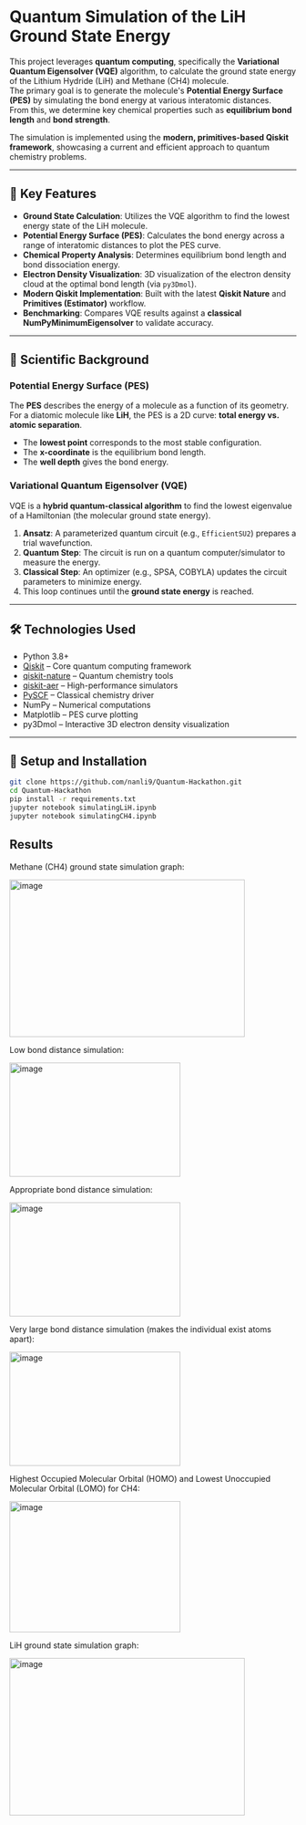# Quantum Simulation of the LiH Ground State Energy

This project leverages **quantum computing**, specifically the **Variational Quantum Eigensolver (VQE)** algorithm, to calculate the ground state energy of the Lithium Hydride (LiH) and Methane (CH4) molecule.  
The primary goal is to generate the molecule's **Potential Energy Surface (PES)** by simulating the bond energy at various interatomic distances.  
From this, we determine key chemical properties such as **equilibrium bond length** and **bond strength**.

The simulation is implemented using the **modern, primitives-based Qiskit framework**, showcasing a current and efficient approach to quantum chemistry problems.

---

## 🔬 Key Features
- **Ground State Calculation**: Utilizes the VQE algorithm to find the lowest energy state of the LiH molecule.  
- **Potential Energy Surface (PES)**: Calculates the bond energy across a range of interatomic distances to plot the PES curve.  
- **Chemical Property Analysis**: Determines equilibrium bond length and bond dissociation energy.  
- **Electron Density Visualization**: 3D visualization of the electron density cloud at the optimal bond length (via `py3Dmol`).  
- **Modern Qiskit Implementation**: Built with the latest **Qiskit Nature** and **Primitives (Estimator)** workflow.  
- **Benchmarking**: Compares VQE results against a **classical NumPyMinimumEigensolver** to validate accuracy.  

---

## 🧪 Scientific Background

### Potential Energy Surface (PES)
The **PES** describes the energy of a molecule as a function of its geometry.  
For a diatomic molecule like **LiH**, the PES is a 2D curve: **total energy vs. atomic separation**.  

- The **lowest point** corresponds to the most stable configuration.  
- The **x-coordinate** is the equilibrium bond length.  
- The **well depth** gives the bond energy.  

### Variational Quantum Eigensolver (VQE)
VQE is a **hybrid quantum-classical algorithm** to find the lowest eigenvalue of a Hamiltonian (the molecular ground state energy).  

1. **Ansatz**: A parameterized quantum circuit (e.g., `EfficientSU2`) prepares a trial wavefunction.  
2. **Quantum Step**: The circuit is run on a quantum computer/simulator to measure the energy.  
3. **Classical Step**: An optimizer (e.g., SPSA, COBYLA) updates the circuit parameters to minimize energy.  
4. This loop continues until the **ground state energy** is reached.  

---

## 🛠️ Technologies Used
- Python 3.8+  
- [Qiskit](https://qiskit.org/) – Core quantum computing framework  
- [qiskit-nature](https://qiskit.org/ecosystem/nature/) – Quantum chemistry tools  
- [qiskit-aer](https://qiskit.org/documentation/apidoc/aer.html) – High-performance simulators  
- [PySCF](https://pyscf.org/) – Classical chemistry driver  
- NumPy – Numerical computations  
- Matplotlib – PES curve plotting  
- py3Dmol – Interactive 3D electron density visualization  

---

## 🚀 Setup and Installation

```bash
git clone https://github.com/nanli9/Quantum-Hackathon.git
cd Quantum-Hackathon
pip install -r requirements.txt
jupyter notebook simulatingLiH.ipynb
jupyter notebook simulatingCH4.ipynb  
```

## Results
Methane (CH4) ground state simulation graph: 

<img width="413" height="276" alt="image" src="https://github.com/user-attachments/assets/af7e44ed-393a-4d2b-b28a-ae6896b71c3f" />

Low bond distance simulation:

<img width="300" height="200" alt="image" src="https://github.com/user-attachments/assets/59abc31d-d141-42e0-9854-18fc9498df45" />

Appropriate bond distance simulation:

<img width="300" height="200" alt="image" src="https://github.com/user-attachments/assets/713ecd2b-fcd8-4072-8b32-a7ad878822e0" />

Very large bond distance simulation (makes the individual exist atoms apart):

<img width="300" height="200" alt="image" src="https://github.com/user-attachments/assets/cce351fe-b230-412d-8d8c-38d825f9ce92" />

Highest Occupied Molecular Orbital (HOMO) and Lowest Unoccupied Molecular Orbital (LOMO) for CH4:

<img width="300" height="230" alt="image" src="https://github.com/user-attachments/assets/bb957b83-3996-4263-b8ec-d11d0f32a86b" />




LiH ground state simulation graph:


<img width="413" height="276" alt="image" src="https://github.com/user-attachments/assets/3506a191-b4fa-42de-a417-497452b05dd9" />


